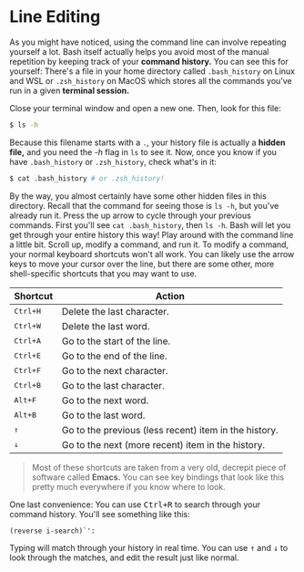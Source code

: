 # Line Editing

As you might have noticed, using the command line can involve repeating yourself
a lot. Bash itself actually helps you avoid most of the manual repetition by
keeping track of your **command history.** You can see this for yourself:
There's a file in your home directory called `.bash_history` on Linux and WSL or
`.zsh_history` on MacOS which stores all the commands you've run in a given
**terminal session.**

Close your terminal window and open a new one. Then, look for this file:

```bash
$ ls -h
```

Because this filename starts with a `.`, your history file is actually a
**hidden file,** and you need the *-h* flag in `ls` to see it. Now, once you
know if you have `.bash_history` or `.zsh_history`, check what's in it:

```bash
$ cat .bash_history # or .zsh_history!
```

By the way, you almost certainly have some other hidden files in this directory.
Recall that the command for seeing those is `ls -h`, but you've already run it.
Press the up arrow to cycle through your previous commands. First you'll see
`cat .bash_history`, then `ls -h`. Bash will let you get through your entire
history this way! Play around with the command line a little bit. Scroll up,
modify a command, and run it. To modify a command, your normal keyboard
shortcuts won't all work. You can likely use the arrow keys to move your cursor
over the line, but there are some other, more shell-specific shortcuts that you
may want to use.

| Shortcut          | Action                                                |
|-------------------|-------------------------------------------------------|
| <kbd>Ctrl+H</kbd> | Delete the last character.                            |
| <kbd>Ctrl+W</kbd> | Delete the last word.                                 |
| <kbd>Ctrl+A</kbd> | Go to the start of the line.                          |
| <kbd>Ctrl+E</kbd> | Go to the end of the line.                            |
| <kbd>Ctrl+F</kbd> | Go to the next character.                             |
| <kbd>Ctrl+B</kbd> | Go to the last character.                             |
| <kbd>Alt+F</kbd>  | Go to the next word.                                  |
| <kbd>Alt+B</kbd>  | Go to the last word.                                  |
| <kbd>↑</kbd>      | Go to the previous (less recent) item in the history. |
| <kbd>↓</kbd>      | Go to the next (more recent) item in the history.     |

> Most of these shortcuts are taken from a very old, decrepit piece of software
> called **Emacs.** You can see key bindings that look like this pretty much
> everywhere if you know where to look.

One last convenience: You can use <kbd>Ctrl+R</kbd> to search through your
command history. You'll see something like this:

```
(reverse i-search)`':
```

Typing will match through your history in real time. You can use <kbd>↑</kbd>
and <kbd>↓</kbd> to look through the matches, and edit the result just like
normal.
